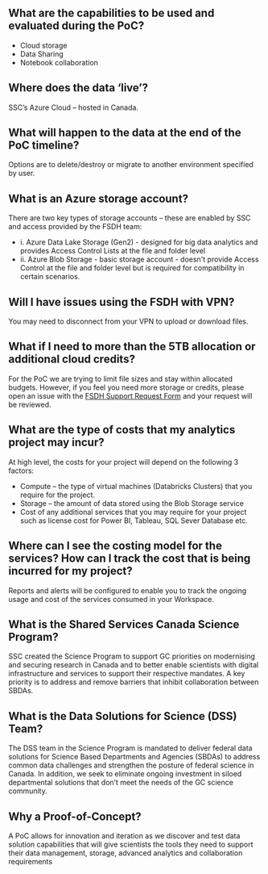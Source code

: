 ##	What are the capabilities to be used and evaluated during the PoC? 
-	Cloud storage 
-	Data Sharing 
-	Notebook collaboration 
 
##	Where does the data ‘live’? 
SSC’s Azure Cloud – hosted in Canada. 
 
##	What will happen to the data at the end of the PoC timeline? 
Options are to delete/destroy or migrate to another environment specified by user. 
 
##	What is an Azure storage account? 
There are two key types of storage accounts – these are enabled by SSC and access provided by the FSDH team: 
  - i.	 Azure Data Lake Storage (Gen2) - designed for big data analytics and provides Access Control Lists at the file and folder level 
  - ii.	 Azure Blob Storage - basic storage account - doesn't provide Access Control at the file and folder level but is required for compatibility in certain scenarios. 
 
##	Will I have issues using the FSDH with VPN? 
You may need to disconnect from your VPN to upload or download files. 

##	What if I need to more than the 5TB allocation or additional cloud credits? 
For the PoC we are trying to limit file sizes and stay within allocated budgets. However, if you feel you need more storage or credits, please open an issue with the [FSDH Support Request Form](/UserGuide/FSDH-Support-Request-Form.md) and your request will be reviewed.  

##	What are the type of costs that my analytics project may incur? 
At high level, the costs for your project will depend on the following 3 factors:
  -	Compute – the type of virtual machines (Databricks Clusters) that you require for the project.
  -	Storage – the amount of data stored using the Blob Storage service
  -	Cost of any additional services that you may require for your project such as license cost for Power BI, Tableau, SQL Sever Database etc.

##	Where can I see the costing model for the services? How can I track the cost that is being incurred for my project? 
Reports and alerts will be configured to enable you to track the ongoing usage and cost of the services consumed in your Workspace.

##	What is the Shared Services Canada Science Program?
SSC created the Science Program to support GC priorities on modernising and securing research in Canada and to better enable scientists with digital infrastructure and services to support their respective mandates. A key priority is to address and remove barriers that inhibit collaboration between SBDAs. 

##	What is the Data Solutions for Science (DSS) Team?
The DSS team in the Science Program is mandated to deliver federal data solutions for Science Based Departments and Agencies (SBDAs) to address common data challenges and strengthen the posture of federal science in Canada. In addition, we seek to eliminate ongoing investment in siloed departmental solutions that don’t meet the needs of the GC science community.  

## Why a Proof-of-Concept? 
A PoC allows for innovation and iteration as we discover and test data solution capabilities that will give scientists the tools they need to support their data management, storage, advanced analytics and collaboration requirements
